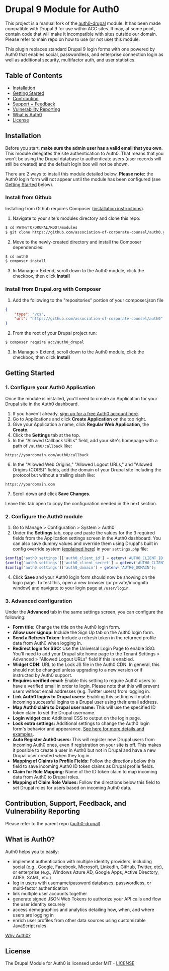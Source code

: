 Drupal 9 Module for Auth0
====

This project is a manual fork of the [auth0-drupal](https://github.com/auth0-community/auth0-drupal) module. It has been
made compatible with Drupal 9 for use within ACC sites. It may, at some point, contain code that will make it
incompatible with sites outside our domain. Please refer to main repo on how to use (or not use) this module. 

This plugin replaces standard Drupal 9 login forms with one powered by Auth0 that enables social, passwordless, and enterprise connection login as well as additional security, multifactor auth, and user statistics.

## Table of Contents

- [Installation](#installation)
- [Getting Started](#getting-started)
- [Contribution](#contribution)
- [Support + Feedback](#support--feedback)
- [Vulnerability Reporting](#vulnerability-reporting)
- [What is Auth0](#what-is-auth0)
- [License](#license)

## Installation

Before you start, **make sure the admin user has a valid email that you own**. This module delegates the site authentication to Auth0. That means that you won't be using the Drupal database to authenticate users (user records will still be created) and the default login box will not be shown. 

There are 2 ways to install this module detailed below. **Please note:** the Auth0 login form will not appear until the module has been configured (see [Getting Started](#getting-started) below).

### Install from Github

Installing from Github requires Composer ([installation instructions](https://getcomposer.org/doc/00-intro.md)).

1. Navigate to your site's modules directory and clone this repo:

```bash
$ cd PATH/TO/DRUPAL/ROOT/modules
$ git clone https://github.com/association-of-corporate-counsel/auth0.git auth0
```

2. Move to the newly-created directory and install the Composer dependencies:

```bash
$ cd auth0
$ composer install
```

3. In Manage > Extend, scroll down to the Auth0 module, click the checkbox, then click **Install**

### Install from Drupal.org with Composer

1. Add the following to the "repositories" portion of your composer.json file

```json
{
    "type": "vcs",
    "url": "https://github.com/association-of-corporate-counsel/auth0"
}
```

2. From the root of your Drupal project run:

```bash
$ composer require acc/auth0_drupal
```

3. In Manage > Extend, scroll down to the Auth0 module, click the checkbox, then click **Install**

## Getting Started

### 1. Configure your Auth0 Application

Once the module is installed, you'll need to create an Application for your Drupal site in the Auth0 dashboard. 

1. If you haven't already, [sign up for a free Auth0 account here](https://auth0.com/signup).
2. Go to Applications and click **Create Application** on the top right. 
3. Give your Application a name, click **Regular Web Application**, the **Create**.
4. Click the **Settings** tab at the top.
5. In the "Allowed Callback URLs" field, add your site's homepage with a path of `/auth0/callback` like:

```
https://yourdomain.com/auth0/callback
```

6. In the "Allowed Web Origins," "Allowed Logout URLs," and "Allowed Origins (CORS)" fields, add the domain of your Drupal site including the protocol but without a trailing slash like:

```
https://yourdomain.com
```

7. Scroll down and click **Save Changes**.

Leave this tab open to copy the configuration needed in the next section. 

### 2. Configure the Auth0 module

1. Go to Manage > Configuration > System > Auth0
2. Under the **Settings** tab, copy and paste the values for the 3 required fields from the Application settings screen in the Auth0 dashboard. You can also save dummy values and override them using Drupal's built in config override system ([explained here](https://www.drupal.org/docs/8/api/configuration-api/configuration-override-system)) in your `settings.php` file:

```php
$config['auth0.settings']['auth0_client_id'] = getenv('AUTH0_CLIENT_ID');
$config['auth0.settings']['auth0_client_secret'] = getenv('AUTH0_CLIENT_SECRET');
$config['auth0.settings']['auth0_domain'] = getenv('AUTH0_DOMAIN');
```

4. Click **Save** and your Auth0 login form should now be showing on the login page. To test this, open a new browser (or private/incognito window) and navigate to your login page at `/user/login`.

### 3. Advanced configuration

Under the **Advanced** tab in the same settings screen, you can configure the following:

- **Form title:** Change the title on the Auth0 login form.
- **Allow user signup:** Include the Sign Up tab on the Auth0 login form.
- **Send a Refresh Token:** Include a refresh token in the returned profile data from Auth0 when logging in.
- **Redirect login for SSO:** Use the Universal Login Page to enable SSO. You'll need to add your Drupal site home page to the Tenant Settings > Advanced > "Allowed Logout URLs" field if this is enabled. 
- **Widget CDN:** URL to the Lock JS file in the Auth0 CDN. In general, this should not be changed unless upgrading to a new version or if instructed by Auth0 support. 
- **Requires verified email:** Enable this setting to require Auth0 users to have a verified email in order to login. Please note that this will prevent users without email addresses (e.g. Twitter users) from logging in.
- **Link Auth0 logins to Drupal users:** Enabling this setting will match incoming successful logins to a Drupal user using their email address.
- **Map Auth0 claim to Drupal user name:** This will use the specified ID token claim to set the Drupal username. 
- **Login widget css:** Additional CSS to output on the login page. 
- **Lock extra settings:** Additional settings to change the Auth0 login form's behavior and appearance. [See here for more details and examples](https://auth0.com/docs/libraries/lock/v11/configuration). 
- **Auto Register Auth0 users:** This will register new Drupal users from incoming Auth0 ones, even if registration on your site is off. This makes it possible to create a user in Auth0 but not in Drupal and have a new Drupal user created when they log in.
- **Mapping of Claims to Profile Fields:** Follow the directions below this field to save incoming Auth0 ID token claims as Drupal profile fields.
- **Claim for Role Mapping:** Name of the ID token claim to map incoming data from Auth0 to Drupal roles.  
- **Mapping of Claim Role Values:** Follow the directions below this field to set Drupal roles for users based on incoming Auth0 data.

## Contribution, Support, Feedback, and Vulnerability Reporting

Please refer to the parent repo ([auth0-drupal](https://github.com/auth0-community/auth0-drupal)).

## What is Auth0?

Auth0 helps you to easily:

- implement authentication with multiple identity providers, including social (e.g., Google, Facebook, Microsoft, LinkedIn, GitHub, Twitter, etc), or enterprise (e.g., Windows Azure AD, Google Apps, Active Directory, ADFS, SAML, etc.)
- log in users with username/password databases, passwordless, or multi-factor authentication
- link multiple user accounts together
- generate signed JSON Web Tokens to authorize your API calls and flow the user identity securely
- access demographics and analytics detailing how, when, and where users are logging in
- enrich user profiles from other data sources using customizable JavaScript rules

[Why Auth0?](https://auth0.com/why-auth0)

## License

The Drupal Module for Auth0 is licensed under MIT - [LICENSE](LICENSE)